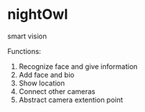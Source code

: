 # nightOwl
smart vision

Functions:
 1. Recognize face and give information
 2. Add face and bio
 3. Show location
 4. Connect other cameras
 5. Abstract camera extention point
